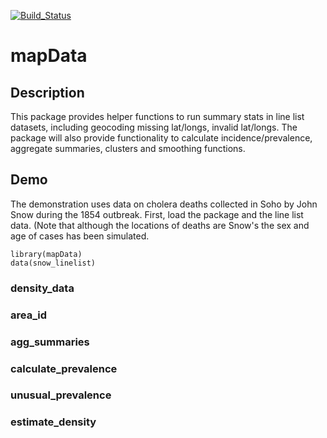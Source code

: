 [![Build_Status](https://travis-ci.org/Hackout2/mapData.svg)](https://travis-ci.org/Hackout2/mapData)


# mapData

## Description
This package provides helper functions to run summary stats in line list datasets, including geocoding missing lat/longs, invalid lat/longs. The package will also provide functionality to calculate incidence/prevalence, aggregate summaries, clusters and smoothing functions.

## Demo
The demonstration uses data on cholera deaths collected in Soho by John Snow during the 1854 outbreak. First, load the package and the line list data. (Note that although the locations of deaths are Snow's the sex and age of cases has been simulated.

	library(mapData)
	data(snow_linelist)

### density_data



### area_id

### agg_summaries

### calculate_prevalence

### unusual_prevalence

### estimate_density